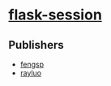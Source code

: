 # [flask-session](https://pypi.org/project/flask-session)



## Publishers
- [fengsp](https://pypi.org/user/fengsp)
- [rayluo](https://pypi.org/user/rayluo)

